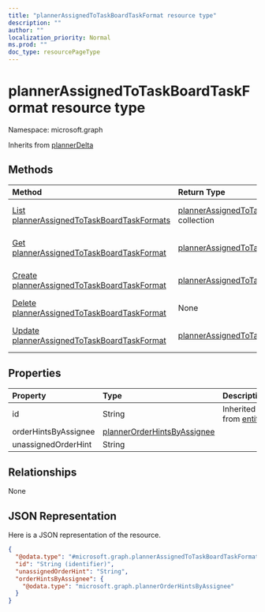 ```yaml
---
title: "plannerAssignedToTaskBoardTaskFormat resource type"
description: ""
author: ""
localization_priority: Normal
ms.prod: ""
doc_type: resourcePageType
---
```


# plannerAssignedToTaskBoardTaskFormat resource type


Namespace: microsoft.graph




Inherits from [plannerDelta](../resources/plannerdelta.md)

## Methods
|Method|Return Type|Description|
|:---|:---|:---|
|[List plannerAssignedToTaskBoardTaskFormats](../api/plannerassignedtotaskboardtaskformat-list.md)|[plannerAssignedToTaskBoardTaskFormat](../resources/plannerassignedtotaskboardtaskformat.md) collection|List properties and relationships of the [plannerAssignedToTaskBoardTaskFormat](../resources/plannerassignedtotaskboardtaskformat.md) objects.|
|[Get plannerAssignedToTaskBoardTaskFormat](../api/plannerassignedtotaskboardtaskformat-get.md)|[plannerAssignedToTaskBoardTaskFormat](../resources/plannerassignedtotaskboardtaskformat.md)|Read properties and relationships of the [plannerAssignedToTaskBoardTaskFormat](../resources/plannerassignedtotaskboardtaskformat.md) object.|
|[Create plannerAssignedToTaskBoardTaskFormat](../api/plannerassignedtotaskboardtaskformat-create.md)|[plannerAssignedToTaskBoardTaskFormat](../resources/plannerassignedtotaskboardtaskformat.md)|Create a new [plannerAssignedToTaskBoardTaskFormat](../resources/plannerassignedtotaskboardtaskformat.md) object.|
|[Delete plannerAssignedToTaskBoardTaskFormat](../api/plannerassignedtotaskboardtaskformat-delete.md)|None|Deletes a [plannerAssignedToTaskBoardTaskFormat](../resources/plannerassignedtotaskboardtaskformat.md).|
|[Update plannerAssignedToTaskBoardTaskFormat](../api/plannerassignedtotaskboardtaskformat-update.md)|[plannerAssignedToTaskBoardTaskFormat](../resources/plannerassignedtotaskboardtaskformat.md)|Update the properties of a [plannerAssignedToTaskBoardTaskFormat](../resources/plannerassignedtotaskboardtaskformat.md) object.|

## Properties
|Property|Type|Description|
|:---|:---|:---|
|id|String| Inherited from [entity](../resources/entity.md)|
|orderHintsByAssignee|[plannerOrderHintsByAssignee](../resources/plannerorderhintsbyassignee.md)||
|unassignedOrderHint|String||

## Relationships
None

## JSON Representation
Here is a JSON representation of the resource.
<!-- {
  "blockType": "resource",
  "keyProperty": "id",
  "@odata.type": "microsoft.graph.plannerAssignedToTaskBoardTaskFormat",
  "baseType": "microsoft.graph.plannerDelta",
  "openType": false
}
-->
``` json
{
  "@odata.type": "#microsoft.graph.plannerAssignedToTaskBoardTaskFormat",
  "id": "String (identifier)",
  "unassignedOrderHint": "String",
  "orderHintsByAssignee": {
    "@odata.type": "microsoft.graph.plannerOrderHintsByAssignee"
  }
}
```

